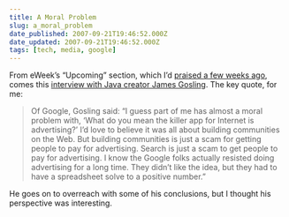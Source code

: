```yaml
---
title: A Moral Problem
slug: a_moral_problem
date_published: 2007-09-21T19:46:52.000Z
date_updated: 2007-09-21T19:46:52.000Z
tags: [tech, media, google]
---
```


From eWeek’s “Upcoming” section, which I’d [praised a few weeks ago](/2007/08/evanescence-of-the-treekillers), comes this [interview with Java creator James Gosling](https://www.eweek.com/development/james-gosling-sounds-off/). The key quote, for me:

> Of Google, Gosling said: “I guess part of me has almost a moral problem with, ‘What do you mean the killer app for Internet is advertising?’ I’d love to believe it was all about building communities on the Web. But building communities is just a scam for getting people to pay for advertising. Search is just a scam to get people to pay for advertising. I know the Google folks actually resisted doing advertising for a long time. They didn’t like the idea, but they had to have a spreadsheet solve to a positive number.”

He goes on to overreach with some of his conclusions, but I thought his perspective was interesting.
